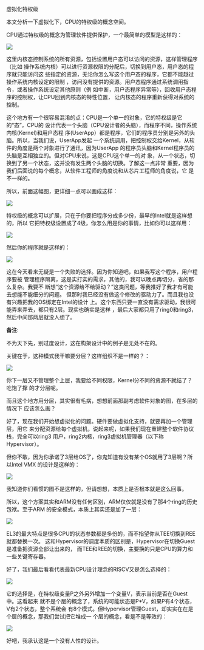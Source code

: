     
虚拟化特权级

本文分析一下虚拟化下，CPU的特权级的概念空间。

CPU通过特权级的概念为管理软件提供保护，一个最简单的模型是这样的：

![](_static/cpu_privelege.svg)

这里内核态控制系统的所有资源，包括设置用户态可以访问的资源，这样管理程序（比如
操作系统内核）可以进行资源权限的分配后，切换到用户态，用户态的程序就只能访问这
些指定的资源，无论你怎么写这个用户态的程序，它都不能越过操作系统内核设定的限制
，访问没有提供的资源。用户态程序通过系统调用指令，或者操作系统设定其他原则（例
如中断，用户态程序异常等），回收用户态程序的控制权，让CPU回到内核态的特性位置，
让内核态的程序重新获得对系统的控制。

这个地方有一个很容易混淆的点：CPU是一个单一的对象，它的特权级是它的“态”，CPU的
设计代表一个头脑（CPU设计者的头脑），而程序不同，操作系统内核(Kernel)和用户态程
序(UserApp）都是程序，它们的程序员分别是另外的头脑。所以，当我们说，UserApp发起
一个系统调用，把控制权交给Kernel，从软件的角度是两个对象进行了通讯，因为UserApp
的程序员头脑和Kernel程序员的头脑是互相独立的。但对CPU来说，这是CPU这个单一的对
象，从一个状态，切换到了另一个状态，这并没有发生两个头脑的切换。了解这一点非常
重要，因为我们后面说的每个概念，从软件工程师的角度说和从芯片工程师的角度说，它
是不一样的。

所以，前面这幅图，更详细一点可以画成这样：

![](_static/cpu_privelege_m.svg)
  
特权级的概念可以扩展，只在于你要把程序分成多少份，最早的Intel就是这样想的，所以
它把特权级设置成了4级，你怎么用是你的事情，比如你可以这样用：

![](_static/cpu_privelege2.svg)

然后你的程序就是这样的：

![](_static/cpu_privelege2_m.svg)

这在今天看来无疑是一个失败的选择。因为你知道吧，如果我写这个程序，用户程序要被
管理程序隔离，这是实打实的需求，其他的，我可以晚点再切分，省的那么复杂。我要不
断想“这个资源给不给驱动？”这类问题，等我推好了我才有可能去想能不能细分的问题。
但那时我已经没有做这个修改的驱动力了。而且我也没有兴趣把我的OS绑定在Intel的设计
上。这个东西只要一直没有需求驱动，我很可能弄来弄去，都只有2层。现实也确实是这样
，最后大家都只用了ring0和ring3，然后中间那两层就没人想了。

**备注**:
  
  不为天下先，别过度设计，这在构架设计中的例子是无处不在的。

关键在于，这种模式我干嘛要分层？这样组织不是一样的？：

![](_static/cpu_privelege2_m2.svg)

你下一层又不管理整个上层，我要给不同权限，Kernel分不同的资源不就结了？吃饱了撑
的才分层呢。

而且这个地方用分层，其实很有毛病，想想前面那副考虑软件对象的图，在多层的情况下
应该怎么画？

好了，现在我们开始想虚拟化的问题。硬件要做虚拟化支持，就要再加一个管理层，用它
来分配资源给每个虚拟机，说起来呢，如果我们现在重建整个软件协议栈，完全可以ring3
用户，ring2内核，ring3虚拟机管理器（以下称Hypervisor）。

但你不敢，因为你承诺了3层给OS了，你鬼知道有没有某个OS就用了3层啊？所以Intel VMX
的设计是这样的：

![](_static/vmx_privelege.svg)

我知道你们看惯的图不是这样的，但请想想，本质上是否根本就是这么回事。

所以，这个方案其实和ARM没有任何区别，ARM仅仅就是没有了那4个ring的历史包袱。至于ARM
的安全模式，本质上其实还是加了一层：

![](_static/arm_privelege.svg)

EL3的最大特点是很多CPU的状态参数都是多份的，而不指望你从TEE切换到REE就都替换一次。
这和Hypervisor的调度本质的区别是，Hypervisor在切换Guest是准备把资源全部让出来的，
而TEE和REE的切换，主要换的只是CPU的算力和一些关键寄存器。

好了，我们最后看看代表最新CPU设计理念的RISCV又是怎么选择的：

![](_static/rv_privelege.svg)

它的选择是，在特权级变量P之外另外增加一个变量V，表示当前是否在Guest中。这看起来
就不是个层的概念了，系统的可能状态是P*V，如果P有4个状态，V有2个状态，整个系统会
有8个模式。但Hypervisor管理Guest，却实实在在是个层的概念，那我们尝试把它堆成一
个层的概念，看是不是等效的：

![](_static/rv_privelege2.svg)

好吧，我承认这是一个没有人性的设计。
